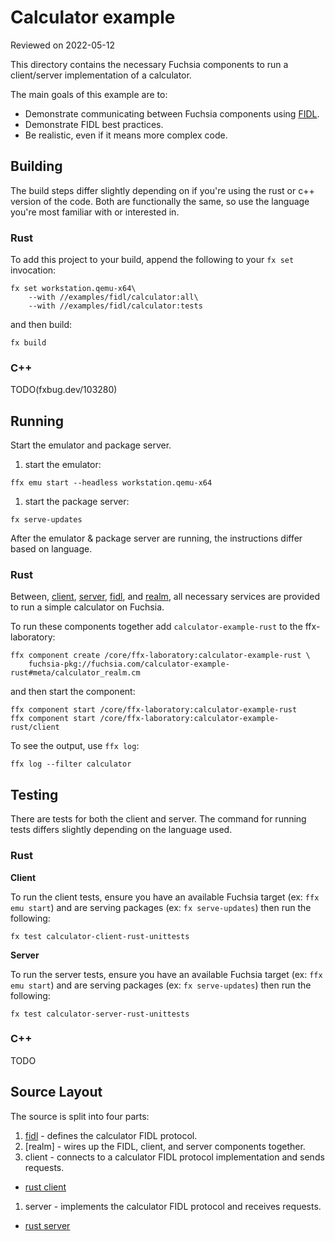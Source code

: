# Calculator example

Reviewed on 2022-05-12

This directory contains the necessary Fuchsia components to run a client/server
implementation of a calculator.

The main goals of this example are to:

+ Demonstrate communicating between Fuchsia components using [FIDL].
+ Demonstrate FIDL best practices.
+ Be realistic, even if it means more complex code.

## Building

The build steps differ slightly depending on if you're using the rust or c++
version of the code. Both are functionally the same, so use the language you're
most familiar with or interested in.

### Rust

To add this project to your build, append the following to your `fx set`
invocation:

```
fx set workstation.qemu-x64\
    --with //examples/fidl/calculator:all\
    --with //examples/fidl/calculator:tests
```

and then build:

```
fx build
```

### C++

TODO(fxbug.dev/103280)

## Running

Start the emulator and package server.

1. start the emulator:

```
ffx emu start --headless workstation.qemu-x64
```

1. start the package server:

```
fx serve-updates
```

After the emulator & package server are running, the instructions differ based
on language.

### Rust

Between, [client][client-rs], [server][server-rs], [fidl][fidl-component], and
[realm][realm-rs], all necessary services are provided to run a simple
calculator on Fuchsia.

To run these components together add `calculator-example-rust` to the ffx-laboratory:

```
ffx component create /core/ffx-laboratory:calculator-example-rust \
    fuchsia-pkg://fuchsia.com/calculator-example-rust#meta/calculator_realm.cm
```

and then start the component:

```
ffx component start /core/ffx-laboratory:calculator-example-rust
ffx component start /core/ffx-laboratory:calculator-example-rust/client
```


To see the output, use `ffx log`:

```
ffx log --filter calculator
```

## Testing

There are tests for both the client and server. The command for running tests
differs slightly depending on the language used.

### Rust

**Client**

To run the client tests, ensure you have an available Fuchsia target (ex: `ffx
emu start`) and are serving packages (ex: `fx serve-updates`) then run the
following:

```
fx test calculator-client-rust-unittests
```

**Server**

To run the server tests, ensure you have an available Fuchsia target (ex: `ffx
emu start`) and are serving packages (ex: `fx serve-updates`) then run the
following:

```
fx test calculator-server-rust-unittests
```

### C++

TODO

## Source Layout

The source is split into four parts:

1. [fidl][fidl-component] - defines the calculator FIDL protocol.
1. [realm] - wires up the FIDL, client, and server components together.
1. client - connects to a calculator FIDL protocol implementation and sends requests.
+ [rust client][client-rs]
1. server - implements the calculator FIDL protocol and receives requests.
+ [rust server][server-rs]

[FIDL]: https://fuchsia.dev/fuchsia-src/development/languages/fidl
[fidl-component]: ./fidl/README.md
[realm-rs]: ./rust/realm/README.md
[client-rs]: ./rust/client/README.md
[server-rs]: ./rust/server/README.md
